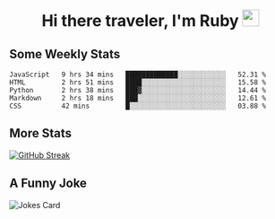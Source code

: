 <h1 align="center">Hi there traveler, I'm Ruby <img src="https://user-images.githubusercontent.com/81705278/122967910-fa9b5a00-d358-11eb-99ec-db00243bed5a.gif" width="30px"> </h1>

<h2>Some Weekly Stats</h2>

<!--START_SECTION:waka-->
```text
JavaScript   9 hrs 34 mins   █████████████░░░░░░░░░░░░   52.31 % 
HTML         2 hrs 51 mins   ████░░░░░░░░░░░░░░░░░░░░░   15.58 % 
Python       2 hrs 38 mins   ███▓░░░░░░░░░░░░░░░░░░░░░   14.44 % 
Markdown     2 hrs 18 mins   ███░░░░░░░░░░░░░░░░░░░░░░   12.61 % 
CSS          42 mins         █░░░░░░░░░░░░░░░░░░░░░░░░   03.88 % 
```
<!--END_SECTION:waka-->

<h2>More Stats</h2>

[![GitHub Streak](https://github-readme-streak-stats.herokuapp.com/?user=radkinz&theme=dark)](https://git.io/streak-stats)

<h2>A Funny Joke</h2>

<!-- jokes -->
<img src="https://readme-jokes.vercel.app/api?theme=material-palenight" alt="Jokes Card"/>
